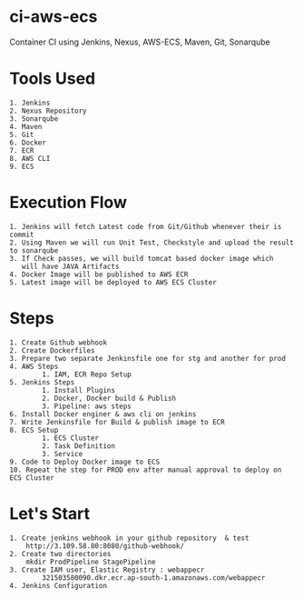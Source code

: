 # ci-aws-ecs
Container CI using Jenkins, Nexus, AWS-ECS, Maven, Git, Sonarqube

# Tools Used
    1. Jenkins
    2. Nexus Repository
    3. Sonarqube
    4. Maven
    5. Git 
    6. Docker 
    7. ECR
    8. AWS CLI
    9. ECS

# Execution Flow
    1. Jenkins will fetch Latest code from Git/Github whenever their is commit
    2. Using Maven we will run Unit Test, Checkstyle and upload the result to sonarqube
    3. If Check passes, we will build tomcat based docker image which 
       will have JAVA Artifacts 
    4. Docker Image will be published to AWS ECR
    5. Latest image will be deployed to AWS ECS Cluster 

# Steps 
    1. Create Github webhook
    2. Create Dockerfiles 
    3. Prepare two separate Jenkinsfile one for stg and another for prod
    4. AWS Steps 
            1. IAM, ECR Repo Setup 
    5. Jenkins Steps 
            1. Install Plugins 
            2. Docker, Docker build & Publish
            3. Pipeline: aws steps
    6. Install Docker enginer & aws cli on jenkins
    7. Write Jenkinsfile for Build & publish image to ECR
    8. ECS Setup 
            1. ECS Cluster
            2. Task Definition
            3. Service 
    9. Code to Deploy Docker image to ECS 
    10. Repeat the step for PROD env after manual approval to deploy on ECS Cluster 


# Let's Start 
    1. Create jenkins webhook in your github repository  & test 
        http://3.109.58.80:8080/github-webhook/
    2. Create two directories  
        mkdir ProdPipeline StagePipeline  
    3. Create IAM user, Elastic Registry : webappecr
            321503580090.dkr.ecr.ap-south-1.amazonaws.com/webappecr
    4. Jenkins Configuration 
            
